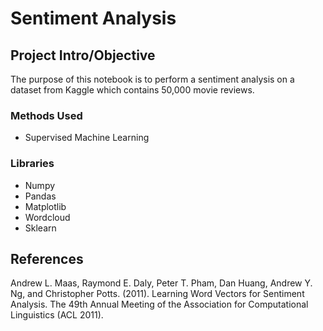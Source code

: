 # Sentiment Analysis

## Project Intro/Objective
The purpose of this notebook is to perform a sentiment analysis on a dataset from Kaggle which contains 50,000 movie reviews.

### Methods Used
* Supervised Machine Learning

### Libraries
* Numpy
* Pandas
* Matplotlib
* Wordcloud
* Sklearn

## References
Andrew L. Maas, Raymond E. Daly, Peter T. Pham, Dan Huang, Andrew Y. Ng, and Christopher Potts. (2011). Learning Word Vectors for Sentiment Analysis. The 49th Annual Meeting of the Association for Computational Linguistics (ACL 2011).
